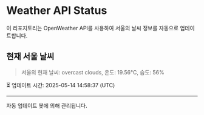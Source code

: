 
# Weather API Status

이 리포지토리는 OpenWeather API를 사용하여 서울의 날씨 정보를 자동으로 업데이트합니다.

## 현재 서울 날씨
> 서울의 현재 날씨: overcast clouds, 온도: 19.56°C, 습도: 56%

⏳ 업데이트 시간: 2025-05-14 14:58:37 (UTC)

---
자동 업데이트 봇에 의해 관리됩니다.
